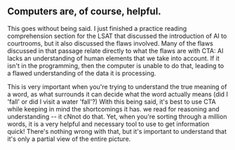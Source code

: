 ## Computers are, of course, helpful.

This goes without being said.  I just finished a practice reading comprehension section for the LSAT that discussed the introduction of AI to courtrooms, but it also discussed the flaws involved.  Many of the flaws discussed in that passage relate directly to what the flaws are with CTA: AI lacks an understanding of human elements that we take into account.  If it isn't in the programming, then the computer is unable to do that, leading to a flawed understanding of the data it is processing.

This is very important when you're trying to understand the true meaning of a word, as what surrounds it can decide what the word actually means (did I 'fall' or did I visit a water 'fall'?)  With this being said, it's best to use CTA while keeping in mind the shortcomings it has.  we read for reasoning and understanding -- it cNnot do that.  Yet, when you're sorting through a million words, it is a very helpful and necessary tool to use to get information quick!  There's nothing wrong with that, but it's important to understand that it's only a partial view of the entire picture. 
